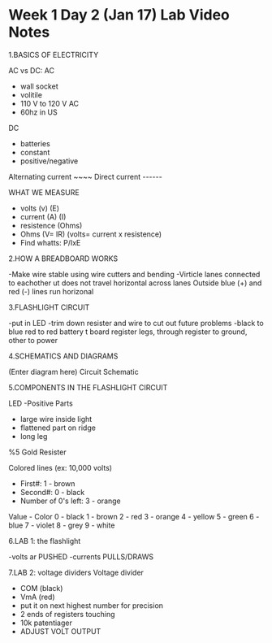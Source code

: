 # Week 1 Day 2 (Jan 17) Lab Video Notes

1.BASICS OF ELECTRICITY

  AC vs DC:
 AC

* wall socket
* volitile
* 110 V to 120 V AC
* 60hz in US

DC

* batteries
* constant
* positive/negative

Alternating current ~~~~
Direct current ------

WHAT WE MEASURE

* volts (v) (E)
* current (A) (I)
* resistence (Ohms)
* Ohms (V= IR) (volts= current x resistence)
* Find whatts: P/IxE

2.HOW A BREADBOARD WORKS

-Make wire stable using wire cutters and bending
-Virticle lanes connected to eachother ut does not travel horizontal across lanes
Outside blue (+) and red (-) lines run horizonal

3.FLASHLIGHT CIRCUIT

-put in LED
-trim down resister and wire to cut out future problems
-black to blue
red to red
battery t board
register legs, through register to ground, other to power

4.SCHEMATICS AND DIAGRAMS

(Enter diagram here)
Circuit Schematic

5.COMPONENTS IN THE FLASHLIGHT CIRCUIT

LED
-Positive Parts

* large wire inside light
* flattened part on ridge
* long leg

%5 Gold Resister

Colored lines (ex: 10,000 volts)

* First#: 1 - brown
* Second#: 0 - black
* Number of 0's left: 3 - orange

Value  -  Color
0 - black
1 - brown
2 - red
3 - orange
4 - yellow
5 - green
6 - blue
7 - violet
8 - grey
9 - white

6.LAB 1: the flashlight

-volts ar PUSHED
-currents PULLS/DRAWS

7.LAB 2: voltage dividers
Voltage divider

* COM (black)
* VmA (red)
* put it on next highest number for precision
* 2 ends of registers touching
* 10k patentiager
* ADJUST VOLT OUTPUT
